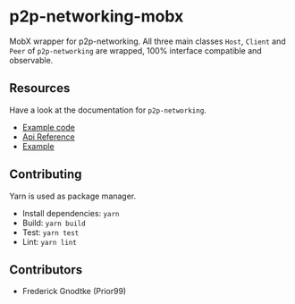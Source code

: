 # p2p-networking-mobx

MobX wrapper for p2p-networking. All three main classes `Host`, `Client` and `Peer` of `p2p-networking` are wrapped, 100% interface compatible and observable.

## Resources

Have a look at the documentation for `p2p-networking`.

- [Example code](../packages/example/src)
- [Api Reference](https://prior99.gitlab.io/p2p-networking/index.html)
- [Example](https://prior99.gitlab.io/p2p-networking/example/index.html)

## Contributing

Yarn is used as package manager.

* Install dependencies: `yarn`
* Build: `yarn build`
* Test: `yarn test`
* Lint: `yarn lint`

## Contributors

* Frederick Gnodtke (Prior99)